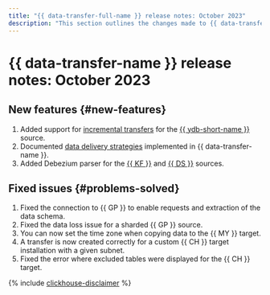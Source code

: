 ```yaml
---
title: "{{ data-transfer-full-name }} release notes: October 2023"
description: "This section outlines the changes made to {{ data-transfer-name }} in October 2023."
---
```


# {{ data-transfer-name }} release notes: October 2023

## New features {#new-features}

1. Added support for [incremental transfers](../concepts/regular-incremental-copy.md) for the [{{ ydb-short-name }}](../operations/endpoint/source/ydb.md) source.
1. Documented [data delivery strategies](../concepts/delivery-configuration.md) implemented in {{ data-transfer-name }}.
1. Added Debezium parser for the [{{ KF }}](../operations/endpoint/source/kafka.md) and [{{ DS }}](../operations/endpoint/source/data-streams.md) sources.

## Fixed issues {#problems-solved}

1. Fixed the connection to {{ GP }} to enable requests and extraction of the data schema.
1. Fixed the data loss issue for a sharded {{ GP }} source.
1. You can now set the time zone when copying data to the {{ MY }} target.
1. A transfer is now created correctly for a custom {{ CH }} target installation with a given subnet.
1. Fixed the error where excluded tables were displayed for the {{ CH }} target.

{% include [clickhouse-disclaimer](../../_includes/clickhouse-disclaimer.md) %}